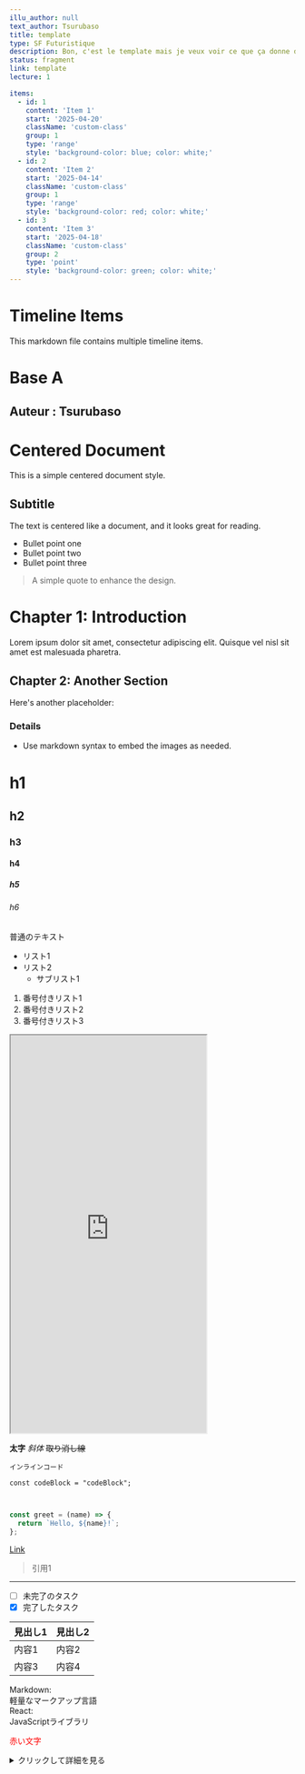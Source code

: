 ```yaml
---
illu_author: null
text_author: Tsurubaso
title: template
type: SF Futuristique
description: Bon, c'est le template mais je veux voir ce que ça donne donc provisoirement fragment
status: fragment
link: template
lecture: 1

items:
  - id: 1
    content: 'Item 1'
    start: '2025-04-20'
    className: 'custom-class'
    group: 1
    type: 'range'
    style: 'background-color: blue; color: white;'
  - id: 2
    content: 'Item 2'
    start: '2025-04-14'
    className: 'custom-class'
    group: 1
    type: 'range'
    style: 'background-color: red; color: white;'
  - id: 3
    content: 'Item 3'
    start: '2025-04-18'
    className: 'custom-class'
    group: 2
    type: 'point'
    style: 'background-color: green; color: white;'
---
```

# Timeline Items

This markdown file contains multiple timeline items.



# Base A
## Auteur : Tsurubaso
# Centered Document

This is a simple centered document style.

## Subtitle

The text is centered like a document, and it looks great for reading.

- Bullet point one
- Bullet point two
- Bullet point three

> A simple quote to enhance the design.

# Chapter 1: Introduction

Lorem ipsum dolor sit amet, consectetur adipiscing elit. Quisque vel nisl sit amet est malesuada pharetra.



## Chapter 2: Another Section

Here's another placeholder:



### Details

- Use markdown syntax to embed the images as needed.

# h1
## h2
### h3
#### h4
##### h5
###### h6

普通のテキスト

- リスト1
- リスト2
  - サブリスト1

1. 番号付きリスト1
2. 番号付きリスト2
3. 番号付きリスト3

<iframe src="https://assets.pinterest.com/ext/embed.html?id=633387442857850" height="700" width="345" frameborder="2" scrolling="no" ></iframe>


**太字**
*斜体*
~~取り消し線~~

`インラインコード`

```
const codeBlock = "codeBlock";
```

```javascript


const greet = (name) => {
  return `Hello, ${name}!`;
};


```

[Link](/test)

> 引用1

---

- [ ] 未完了のタスク
- [x] 完了したタスク

| 見出し1 | 見出し2 |
|---------|---------|
| 内容1   | 内容2   |
| 内容3   | 内容4   |

Markdown:  
  軽量なマークアップ言語  
React:  
  JavaScriptライブラリ

<span style="color: red;">赤い文字</span>
 
[^1]: 注釈です。

<details>
  <summary>クリックして詳細を見る</summary>
  詳細な説明がここに入ります。
</details>